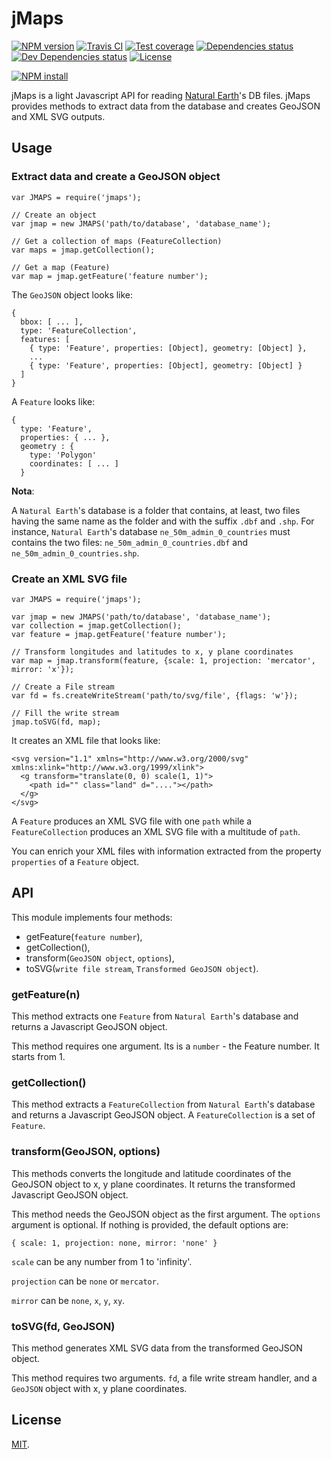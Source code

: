 # jMaps

[![NPM version][npm-image]][npm-url]
[![Travis CI][travis-image]][travis-url]
[![Test coverage][coveralls-image]][coveralls-url]
[![Dependencies status][dependencies-image]][dependencies-url]
[![Dev Dependencies status][devdependencies-image]][devdependencies-url]
[![License][license-image]](LICENSE.md)

[![NPM install][npm-install-image]][npm-install-url]

jMaps is a light Javascript API for reading [Natural Earth](http://www.naturalearthdata.com)'s DB files. jMaps provides methods to extract data from the database and creates GeoJSON and XML SVG outputs.

## Usage

### Extract data and create a GeoJSON object

```
var JMAPS = require('jmaps');

// Create an object
var jmap = new JMAPS('path/to/database', 'database_name');

// Get a collection of maps (FeatureCollection)
var maps = jmap.getCollection();

// Get a map (Feature)
var map = jmap.getFeature('feature number');
```

The `GeoJSON` object looks like:

```
{ 
  bbox: [ ... ],
  type: 'FeatureCollection',
  features: [
    { type: 'Feature', properties: [Object], geometry: [Object] },
    ...
    { type: 'Feature', properties: [Object], geometry: [Object] }
  ]
}
```

A `Feature` looks like:

```
{ 
  type: 'Feature',
  properties: { ... },
  geometry : {
    type: 'Polygon'
    coordinates: [ ... ]
  }
```

**Nota**:

A `Natural Earth`'s database is a folder that contains, at least, two files having the same name as the folder and with the suffix `.dbf` and `.shp`. For instance, `Natural Earth`'s database `ne_50m_admin_0_countries` must contains the two files: `ne_50m_admin_0_countries.dbf` and `ne_50m_admin_0_countries.shp`.


### Create an XML SVG file

```
var JMAPS = require('jmaps');

var jmap = new JMAPS('path/to/database', 'database_name');
var collection = jmap.getCollection();
var feature = jmap.getFeature('feature number');

// Transform longitudes and latitudes to x, y plane coordinates
var map = jmap.transform(feature, {scale: 1, projection: 'mercator', mirror: 'x'});

// Create a File stream
var fd = fs.createWriteStream('path/to/svg/file', {flags: 'w'});

// Fill the write stream
jmap.toSVG(fd, map);
```

It creates an XML file that looks like:

```
<svg version="1.1" xmlns="http://www.w3.org/2000/svg" xmlns:xlink="http://www.w3.org/1999/xlink">
  <g transform="translate(0, 0) scale(1, 1)">
    <path id="" class="land" d="...."></path>
  </g>
</svg>
```

A `Feature` produces an XML SVG file with one `path` while a `FeatureCollection` produces an XML SVG file with a multitude of `path`.

You can enrich your XML files with information extracted from the property `properties` of a `Feature` object.

## API

This module implements four methods:

 * getFeature(`feature number`),
 * getCollection(),
 * transform(`GeoJSON object`, `options`),
 * toSVG(`write file stream`, `Transformed GeoJSON object`).


### getFeature(n)

This method extracts one `Feature` from `Natural Earth`'s database and returns a Javascript GeoJSON object.

This method requires one argument. Its is a `number` - the Feature number. It starts from 1.


### getCollection()

This method extracts a `FeatureCollection` from `Natural Earth`'s database and returns a Javascript GeoJSON object. A `FeatureCollection` is a set of `Feature`.


### transform(GeoJSON, options)

This methods converts the longitude and latitude coordinates of the GeoJSON object to x, y plane coordinates. It returns the transformed Javascript GeoJSON object.

This method needs the GeoJSON object as the first argument. The `options` argument is optional. If nothing is provided, the default options are:

```
{ scale: 1, projection: none, mirror: 'none' } 
```

`scale` can be any number from 1 to 'infinity'.

`projection` can be `none` or `mercator`.

`mirror` can be `none`, `x`, `y`, `xy`.


### toSVG(fd, GeoJSON)

This method generates XML SVG data from the transformed GeoJSON object.

This method requires two arguments. `fd`, a file write stream handler, and a `GeoJSON` object with x, y plane coordinates.


## License

[MIT](LICENSE.md).

<!--- URls -->

[npm-image]: https://img.shields.io/npm/v/jmaps.svg?style=flat-square
[npm-install-image]: https://nodei.co/npm/jmaps.png?compact=true
[node-image]: https://img.shields.io/badge/node.js-%3E=_0.10-green.svg?style=flat-square
[download-image]: https://img.shields.io/npm/dm/jmaps.svg?style=flat-square
[travis-image]: https://img.shields.io/travis/jclo/jmaps.svg?style=flat-square
[coveralls-image]: https://img.shields.io/coveralls/jclo/jmaps/master.svg?style=flat-square
[dependencies-image]: https://david-dm.org/jclo/jmaps/status.svg?theme=shields.io
[devdependencies-image]: https://david-dm.org/jclo/jmaps/dev-status.svg?theme=shields.io
[license-image]: https://img.shields.io/npm/l/jmaps.svg?style=flat-square

[npm-url]: https://www.npmjs.com/package/jmaps
[npm-install-url]: https://nodei.co/npm/jmaps
[node-url]: http://nodejs.org/download
[download-url]: https://www.npmjs.com/package/jmaps
[travis-url]: https://travis-ci.org/jclo/jmaps
[coveralls-url]: https://coveralls.io/github/jclo/jmaps?branch=master
[dependencies-url]: https://david-dm.org/jclo/jmaps#info=dependencies
[devdependencies-url]: https://david-dm.org/jclo/jmaps#info=devDependencies
[license-url]: http://opensource.org/licenses/MIT
